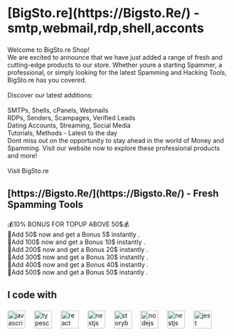 <h1 align="left">[BigSto.re](https://Bigsto.Re/) - smtp,webmail,rdp,shell,acconts</h1>

###

<p align="left">Welcome to BigSto.re Shop!<br>We are excited to announce that we have just added a range of fresh and cutting-edge products to our store. Whether youre a starting Spammer, a professional, or simply looking for the latest Spamming and Hacking Tools, BigSto.re has you covered.<br><br>Discover our latest additions:<br><br>SMTPs, Shells, cPanels, Webmails<br>RDPs, Senders, Scampages, Verified Leads<br>Dating Accounts, Streaming, Social Media<br>Tutorials, Methods - Latest to the day<br>Dont miss out on the opportunity to stay ahead in the world of Money and Spamming. Visit our website now to explore these professional products and more!<br><br>Visit BigSto.re</p>

###

<h2 align="left">[https://Bigsto.Re/](https://Bigsto.Re/) - Fresh Spamming Tools</h2>

###

<p align="left">💰10% BONUS FOR TOPUP ABOVE 50$💰<br>🎁Add 50$ now and get a Bonus 5$ instantly .<br>🎁Add 100$ now and get a Bonus 10$ instantly .<br>🎁Add 200$ now and get a Bonus 20$ instantly .<br>🎁Add 300$ now and get a Bonus 30$ instantly .<br>🎁Add 400$ now and get a Bonus 40$ instantly .<br>🎁Add 500$ now and get a Bonus 50$ instantly .</p>

###

<h2 align="left">I code with</h2>

###

<div align="left">
  <img src="https://cdn.jsdelivr.net/gh/devicons/devicon/icons/javascript/javascript-original.svg" height="40" alt="javascript logo"  />
  <img width="12" />
  <img src="https://cdn.jsdelivr.net/gh/devicons/devicon/icons/typescript/typescript-original.svg" height="40" alt="typescript logo"  />
  <img width="12" />
  <img src="https://cdn.jsdelivr.net/gh/devicons/devicon/icons/react/react-original.svg" height="40" alt="react logo"  />
  <img width="12" />
  <img src="https://cdn.jsdelivr.net/gh/devicons/devicon/icons/nextjs/nextjs-original.svg" height="40" alt="nextjs logo"  />
  <img width="12" />
  <img src="https://cdn.jsdelivr.net/gh/devicons/devicon/icons/storybook/storybook-original.svg" height="40" alt="storybook logo"  />
  <img width="12" />
  <img src="https://cdn.jsdelivr.net/gh/devicons/devicon/icons/nodejs/nodejs-original.svg" height="40" alt="nodejs logo"  />
  <img width="12" />
  <img src="https://cdn.jsdelivr.net/gh/devicons/devicon/icons/nestjs/nestjs-plain.svg" height="40" alt="nestjs logo"  />
  <img width="12" />
  <img src="https://cdn.jsdelivr.net/gh/devicons/devicon/icons/jest/jest-plain.svg" height="40" alt="jest logo"  />
</div>

###
